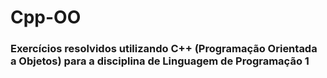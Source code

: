 # Cpp-OO
###
### Exercícios resolvidos utilizando C++ (Programação Orientada a Objetos) para a disciplina de Linguagem de Programação 1
